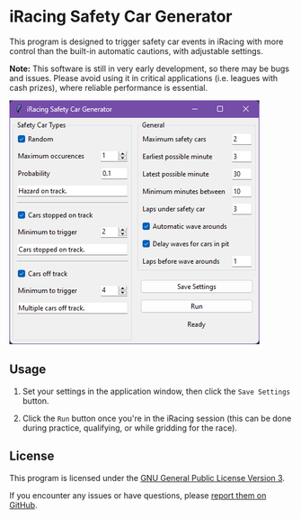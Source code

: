 # iRacing Safety Car Generator

This program is designed to trigger safety car events in iRacing with more control than the built-in automatic cautions, with adjustable settings.

**Note:** This software is still in very early development, so there may be bugs and issues. Please avoid using it in critical applications (i.e. leagues with cash prizes), where reliable performance is essential.

![Screenshot of the main window](screenshot.png)

## Usage

1. Set your settings in the application window, then click the `Save Settings` button.

2. Click the `Run` button once you're in the iRacing session (this can be done during practice, qualifying, or while gridding for the race).

## License

This program is licensed under the [GNU General Public License Version 3](https://www.gnu.org/licenses/gpl-3.0.html).

If you encounter any issues or have questions, please [report them on GitHub](https://github.com/joshjaysalazar/iRacing-Safety-Car-Trigger/issues).
